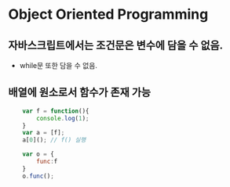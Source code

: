 # Object Oriented Programming
## 자바스크립트에서는 조건문은 변수에 담을 수 없음.
- while문 또한 담을 수 없음.

## 배열에 원소로서 함수가 존재 가능
```javascript
    var f = function(){
        console.log(1);
    }
    var a = [f];
    a[0](); // f() 실행

    var o = {
        func:f
    }
    o.func();
```